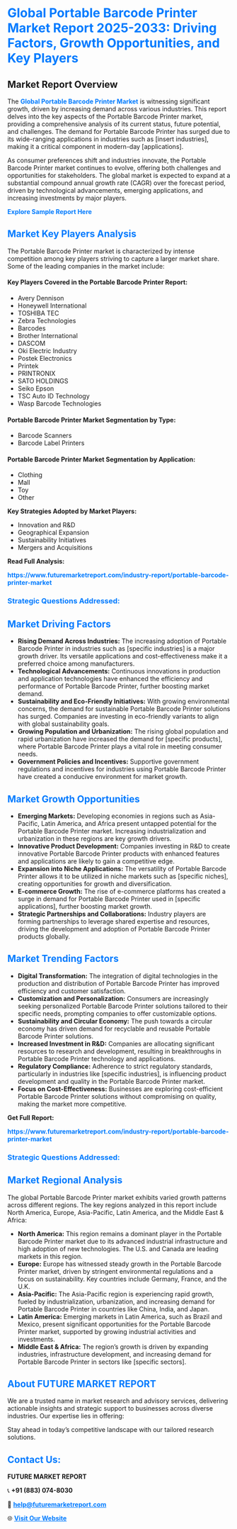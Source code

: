 <h1 style="color: #007BFF;">Global Portable Barcode Printer Market Report 2025-2033: Driving Factors, Growth Opportunities, and Key Players</h1>

<section id="overview">
<h2>Market Report Overview</h2>
<p>The <a href="https://www.futuremarketreport.com/industry-report/portable-barcode-printer-market" style="color: #007BFF; text-decoration: none;"><strong>Global Portable Barcode Printer Market</strong></a> is witnessing significant growth, driven by increasing demand across various industries. This report delves into the key aspects of the Portable Barcode Printer market, providing a comprehensive analysis of its current status, future potential, and challenges. The demand for Portable Barcode Printer has surged due to its wide-ranging applications in industries such as [insert industries], making it a critical component in modern-day [applications].</p>
<p>As consumer preferences shift and industries innovate, the Portable Barcode Printer market continues to evolve, offering both challenges and opportunities for stakeholders. The global market is expected to expand at a substantial compound annual growth rate (CAGR) over the forecast period, driven by technological advancements, emerging applications, and increasing investments by major players.</p>
</section>

<section id="overview">
<p><a href="https://www.futuremarketreport.com/request-sample/reportId=84944" style="color: #007BFF; text-decoration: none;"><strong>Explore Sample Report Here</strong></a></p>
</section>

<section id="key-players">
<h2 style="color: #007BFF;">Market Key Players Analysis</h2>
<p>The Portable Barcode Printer market is characterized by intense competition among key players striving to capture a larger market share. Some of the leading companies in the market include:</p>
<h4>Key Players Covered in the Portable Barcode Printer Report:</h4>
<ul><li>Avery Dennison</li><li>Honeywell International</li><li>TOSHIBA TEC</li><li>Zebra Technologies</li><li>Barcodes</li><li>Brother International</li><li>DASCOM</li><li>Oki Electric Industry</li><li>Postek Electronics</li><li>Printek</li><li>PRINTRONIX</li><li>SATO HOLDINGS</li><li>Seiko Epson</li><li>TSC Auto ID Technology</li><li>Wasp Barcode Technologies</li></ul>
<h4>Portable Barcode Printer Market Segmentation by Type:</h4>
<ul><li>Barcode Scanners</li><li>Barcode Label Printers</li></ul>

<h4>Portable Barcode Printer Market Segmentation by Application:</h4>
<ul><li>Clothing</li><li>Mall</li><li>Toy</li><li>Other</li></ul>
<p><strong>Key Strategies Adopted by Market Players:</strong></p>
<ul>
<li>Innovation and R&D</li>
<li>Geographical Expansion</li>
<li>Sustainability Initiatives</li>
<li>Mergers and Acquisitions</li>
</ul>
</section>

<section>
<p><strong>Read Full Analysis: </strong></p><a href="https://www.futuremarketreport.com/industry-report/portable-barcode-printer-market" style="color: #007BFF; text-decoration: none;"><strong>https://www.futuremarketreport.com/industry-report/portable-barcode-printer-market</strong></a>
<h3 style="color: #007BFF;">Strategic Questions Addressed:</h3>
</section>

<section id="driving-factors">
<h2 style="color: #007BFF;">Market Driving Factors</h2>
<ul>
<li><strong>Rising Demand Across Industries:</strong> The increasing adoption of Portable Barcode Printer in industries such as [specific industries] is a major growth driver. Its versatile applications and cost-effectiveness make it a preferred choice among manufacturers.</li>
<li><strong>Technological Advancements:</strong> Continuous innovations in production and application technologies have enhanced the efficiency and performance of Portable Barcode Printer, further boosting market demand.</li>
<li><strong>Sustainability and Eco-Friendly Initiatives:</strong> With growing environmental concerns, the demand for sustainable Portable Barcode Printer solutions has surged. Companies are investing in eco-friendly variants to align with global sustainability goals.</li>
<li><strong>Growing Population and Urbanization:</strong> The rising global population and rapid urbanization have increased the demand for [specific products], where Portable Barcode Printer plays a vital role in meeting consumer needs.</li>
<li><strong>Government Policies and Incentives:</strong> Supportive government regulations and incentives for industries using Portable Barcode Printer have created a conducive environment for market growth.</li>
</ul>
</section>

<section id="growth-opportunities">
<h2 style="color: #007BFF;">Market Growth Opportunities</h2>
<ul>
<li><strong>Emerging Markets:</strong> Developing economies in regions such as Asia-Pacific, Latin America, and Africa present untapped potential for the Portable Barcode Printer market. Increasing industrialization and urbanization in these regions are key growth drivers.</li>
<li><strong>Innovative Product Development:</strong> Companies investing in R&D to create innovative Portable Barcode Printer products with enhanced features and applications are likely to gain a competitive edge.</li>
<li><strong>Expansion into Niche Applications:</strong> The versatility of Portable Barcode Printer allows it to be utilized in niche markets such as [specific niches], creating opportunities for growth and diversification.</li>
<li><strong>E-commerce Growth:</strong> The rise of e-commerce platforms has created a surge in demand for Portable Barcode Printer used in [specific applications], further boosting market growth.</li>
<li><strong>Strategic Partnerships and Collaborations:</strong> Industry players are forming partnerships to leverage shared expertise and resources, driving the development and adoption of Portable Barcode Printer products globally.</li>
</ul>
</section>

<section id="trending-factors">
<h2 style="color: #007BFF;">Market Trending Factors</h2>
<ul>
<li><strong>Digital Transformation:</strong> The integration of digital technologies in the production and distribution of Portable Barcode Printer has improved efficiency and customer satisfaction.</li>
<li><strong>Customization and Personalization:</strong> Consumers are increasingly seeking personalized Portable Barcode Printer solutions tailored to their specific needs, prompting companies to offer customizable options.</li>
<li><strong>Sustainability and Circular Economy:</strong> The push towards a circular economy has driven demand for recyclable and reusable Portable Barcode Printer solutions.</li>
<li><strong>Increased Investment in R&D:</strong> Companies are allocating significant resources to research and development, resulting in breakthroughs in Portable Barcode Printer technology and applications.</li>
<li><strong>Regulatory Compliance:</strong> Adherence to strict regulatory standards, particularly in industries like [specific industries], is influencing product development and quality in the Portable Barcode Printer market.</li>
<li><strong>Focus on Cost-Effectiveness:</strong> Businesses are exploring cost-efficient Portable Barcode Printer solutions without compromising on quality, making the market more competitive.</li>
</ul>
</section>

<section>
<p><strong>Get Full Report: </strong></p><a href="https://www.futuremarketreport.com/industry-report/portable-barcode-printer-market" style="color: #007BFF; text-decoration: none;"><strong>https://www.futuremarketreport.com/industry-report/portable-barcode-printer-market</strong></a>
<h3 style="color: #007BFF;">Strategic Questions Addressed:</h3>
</section>


<section id="regional-analysis">
<h2 style="color: #007BFF;">Market Regional Analysis</h2>
<p>The global Portable Barcode Printer market exhibits varied growth patterns across different regions. The key regions analyzed in this report include North America, Europe, Asia-Pacific, Latin America, and the Middle East & Africa:</p>
<ul>
<li><strong>North America:</strong> This region remains a dominant player in the Portable Barcode Printer market due to its advanced industrial infrastructure and high adoption of new technologies. The U.S. and Canada are leading markets in this region.</li>
<li><strong>Europe:</strong> Europe has witnessed steady growth in the Portable Barcode Printer market, driven by stringent environmental regulations and a focus on sustainability. Key countries include Germany, France, and the U.K.</li>
<li><strong>Asia-Pacific:</strong> The Asia-Pacific region is experiencing rapid growth, fueled by industrialization, urbanization, and increasing demand for Portable Barcode Printer in countries like China, India, and Japan.</li>
<li><strong>Latin America:</strong> Emerging markets in Latin America, such as Brazil and Mexico, present significant opportunities for the Portable Barcode Printer market, supported by growing industrial activities and investments.</li>
<li><strong>Middle East & Africa:</strong> The region’s growth is driven by expanding industries, infrastructure development, and increasing demand for Portable Barcode Printer in sectors like [specific sectors].</li>
</ul>
</section>

<footer>
<h2 style="color: #007BFF;">About FUTURE MARKET REPORT</h2>
<p>We are a trusted name in market research and advisory services, delivering actionable insights and strategic support to businesses across diverse industries. Our expertise lies in offering:</p>

<p>Stay ahead in today’s competitive landscape with our tailored research solutions.</p>

<h2 style="color: #007BFF;">Contact Us:</h2>
<p><strong>FUTURE MARKET REPORT</strong></p>
<p>📞 <strong>+91 (883) 074-8030</strong></p>
<p>📧 <strong><a href="mailto:help@futuremarketreport.com" style="color: #007BFF;">help@futuremarketreport.com</a></strong></p>
<p>🌐 <strong><a href="https://www.futuremarketreport.com/" style="color: #007BFF;">Visit Our Website</a></strong></p>
</footer>